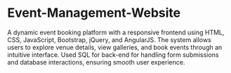 # Event-Management-Website
A dynamic event booking platform with a responsive frontend using HTML, CSS, JavaScript, Bootstrap, jQuery, and AngularJS. The system allows users to explore venue details, view galleries, and book events through an intuitive interface. Used SQL for back-end for handling form submissions and database interactions, ensuring smooth user experience.
